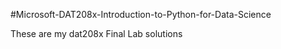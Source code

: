 #Microsoft-DAT208x-Introduction-to-Python-for-Data-Science

These are my dat208x Final Lab solutions 
